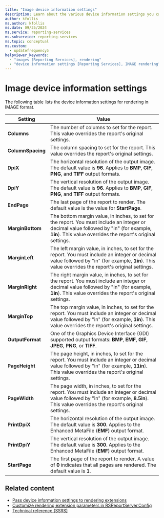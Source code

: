 ```yaml
---
title: "Image device information settings"
description: Learn about the various device information settings you can use to render in an image format in Reporting Services.
author: kfollis
ms.author: kfollis
ms.date: 09/25/2024
ms.service: reporting-services
ms.subservice: reporting-services
ms.topic: conceptual
ms.custom:
  - updatefrequency5
helpviewer_keywords:
  - "images [Reporting Services], rendering"
  - "device information settings [Reporting Services], IMAGE rendering"
---
```

# Image device information settings
  The following table lists the device information settings for rendering in IMAGE format.  
  
|Setting|Value|  
|-------------|-----------|  
|**Columns**|The number of columns to set for the report. This value overrides the report's original settings.|  
|**ColumnSpacing**|The column spacing to set for the report. This value overrides the report's original settings.|  
|**DpiX**|The horizontal resolution of the output image. The default value is **96**. Applies to **BMP**, **GIF**, **PNG**, and **TIFF** output formats.|  
|**DpiY**|The vertical resolution of the output image. The default value is **96**. Applies to **BMP**, **GIF**, **PNG**, and **TIFF** output formats.|  
|**EndPage**|The last page of the report to render. The default value is the value for **StartPage**.|  
|**MarginBottom**|The bottom margin value, in inches, to set for the report. You must include an integer or decimal value followed by "in" (for example, **1in**). This value overrides the report's original settings.|  
|**MarginLeft**|The left margin value, in inches, to set for the report. You must include an integer or decimal value followed by "in" (for example, **1in**). This value overrides the report's original settings.|  
|**MarginRight**|The right margin value, in inches, to set for the report. You must include an integer or decimal value followed by "in" (for example, **1in**). This value overrides the report's original settings.|  
|**MarginTop**|The top margin value, in inches, to set for the report. You must include an integer or decimal value followed by "in" (for example, **1in**). This value overrides the report's original settings.|  
|**OutputFormat**|One of the Graphics Device Interface (GDI) supported output formats: **BMP**, **EMF**, **GIF**, **JPEG**, **PNG**, or **TIFF**.|  
|**PageHeight**|The page height, in inches, to set for the report. You must include an integer or decimal value followed by "in" (for example, **11in**). This value overrides the report's original settings.|  
|**PageWidth**|The page width, in inches, to set for the report. You must include an integer or decimal value followed by "in" (for example, **8.5in**). This value overrides the report's original settings.|  
|**PrintDpiX**|The horizontal resolution of the output image. The default value is **300**. Applies to the Enhanced MetaFile (**EMF**) output format.|  
|**PrintDpiY**|The vertical resolution of the output image. The default value is **300**. Applies to the Enhanced MetaFile (**EMF**) output format.|  
|**StartPage**|The first page of the report to render. A value of **0** indicates that all pages are rendered. The default value is **1**.|  
  
## Related content

- [Pass device information settings to rendering extensions](../reporting-services/report-server-web-service/net-framework/passing-device-information-settings-to-rendering-extensions.md)
- [Customize rendering extension parameters in RSReportServer.Config](../reporting-services/customize-rendering-extension-parameters-in-rsreportserver-config.md)
- [Technical reference &#40;SSRS&#41;](../reporting-services/technical-reference-ssrs.md)
